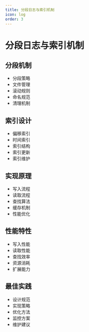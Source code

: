 ```yaml
---
title: 分段日志与索引机制
icon: log
order: 3
---
```


# 分段日志与索引机制

## 分段机制
- 分段策略
- 文件管理
- 滚动规则
- 命名规范
- 清理机制

## 索引设计
- 偏移索引
- 时间索引
- 索引结构
- 索引更新
- 索引维护

## 实现原理
- 写入流程
- 读取流程
- 查找算法
- 缓存机制
- 性能优化

## 性能特性
- 写入性能
- 读取性能
- 查找效率
- 资源消耗
- 扩展能力

## 最佳实践
- 设计规范
- 实现策略
- 优化方法
- 监控方案
- 维护建议
